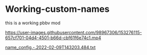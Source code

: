 # Working-custom-names
this is a working pbbv mod


https://user-images.githubusercontent.com/98967306/153276115-657cf701-04d4-4501-b66d-cbf61f6e74c1.mp4













[name_config.-.2022-02-09T143203.484.txt](https://github.com/robertvr2/Working-custom-names/files/8035670/name_config.-.2022-02-09T143203.484.txt)


